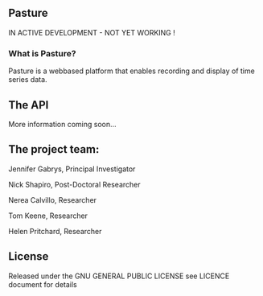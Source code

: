 ## Pasture 
IN ACTIVE DEVELOPMENT - NOT YET WORKING !

### What is Pasture? 
Pasture is a webbased platform that enables recording and display of time series data. 

## The API
More information coming soon...

## The project team:
Jennifer Gabrys, Principal Investigator

Nick Shapiro, Post-Doctoral Researcher

Nerea Calvillo, Researcher

Tom Keene, Researcher

Helen Pritchard, Researcher

## License
Released under the GNU GENERAL PUBLIC LICENSE see LICENCE document for details

